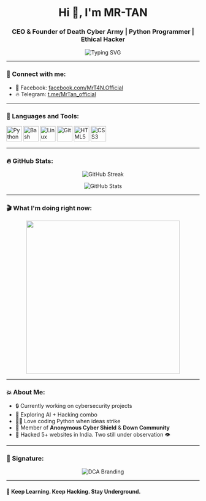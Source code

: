 <h1 align="center">Hi 👋, I'm MR-TAN</h1>
<h3 align="center">CEO & Founder of Death Cyber Army | Python Programmer | Ethical Hacker</h3>

<p align="center">
  <img src="https://readme-typing-svg.demolab.com?font=Fira+Code&size=24&pause=1000&color=1CF72B&center=true&vCenter=true&multiline=true&width=800&height=70&lines=MR-TAN+from+Bangladesh;Python+Lover+%F0%9F%92%BB;Security+Researcher+%F0%9F%94%92;Coder+by+Passion+%F0%9F%92%A1;Death+Cyber+Army+%F0%9F%92%AA" alt="Typing SVG" />
</p>

---

### 📱 Connect with me:

- 💬 Facebook: [facebook.com/MrT4N.Official](https://www.facebook.com/MrT4N.Official)
- 🔥 Telegram: [t.me/MrTan_official](https://t.me/MrTan_official)

---

### 🧰 Languages and Tools:

<p align="left">
  <img src="https://cdn.jsdelivr.net/gh/devicons/devicon/icons/python/python-original.svg" alt="Python" width="40" height="40"/>
  <img src="https://cdn.jsdelivr.net/gh/devicons/devicon/icons/bash/bash-original.svg" alt="Bash" width="40" height="40"/>
  <img src="https://cdn.jsdelivr.net/gh/devicons/devicon/icons/linux/linux-original.svg" alt="Linux" width="40" height="40"/>
  <img src="https://cdn.jsdelivr.net/gh/devicons/devicon/icons/git/git-original.svg" alt="Git" width="40" height="40"/>
  <img src="https://cdn.jsdelivr.net/gh/devicons/devicon/icons/html5/html5-original.svg" alt="HTML5" width="40" height="40"/>
  <img src="https://cdn.jsdelivr.net/gh/devicons/devicon/icons/css3/css3-original.svg" alt="CSS3" width="40" height="40"/>
</p>

---

### 🔥 GitHub Stats:

<p align="center">
  <img src="https://github-readme-streak-stats.herokuapp.com?user=Tan-vai&theme=radical" alt="GitHub Streak"/>
</p>

<p align="center">
  <img src="https://github-readme-stats.vercel.app/api?username=Mr-T4N&show_icons=true&theme=dark" alt="GitHub Stats"/>
</p>

---

### 🎬 What I'm doing right now:

<p align="center">
  <img src="https://media.giphy.com/media/qgQUggAC3Pfv687qPC/giphy.gif" width="400" />
</p>

---

### 💥 About Me:

- 🔒 Currently working on cybersecurity projects
- 👾 Exploring AI + Hacking combo
- 👨‍💻 Love coding Python when ideas strike
- 🧠 Member of **Anonymous Cyber Shield** & **Down Community**
- 🚀 Hacked 5+ websites in India. Two still under observation 👁️

---

### 🚩 Signature:

<p align="center">
  <img src="https://readme-typing-svg.demolab.com?font=Fira+Code&size=20&pause=1000&color=F70000&center=true&vCenter=true&width=800&lines=DEATH+CYBER+ARMY+%7C+BD+UNDERGROUND+%7C+MR-TAN+%F0%9F%92%AA%F0%9F%92%BB" alt="DCA Branding" />
</p>

---

#### 🧨 Keep Learning. Keep Hacking. Stay Underground.

